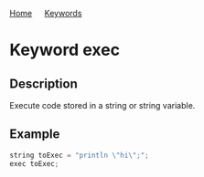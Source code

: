 [Home](https://github.com/puckowski/concert7/blob/master/) <span>&emsp;</span> [Keywords](https://github.com/puckowski/concert7/blob/master/keywords.md)

# Keyword exec

## Description

Execute code stored in a string or string variable.

## Example

```cpp
string toExec = "println \"hi\";";
exec toExec;
```
